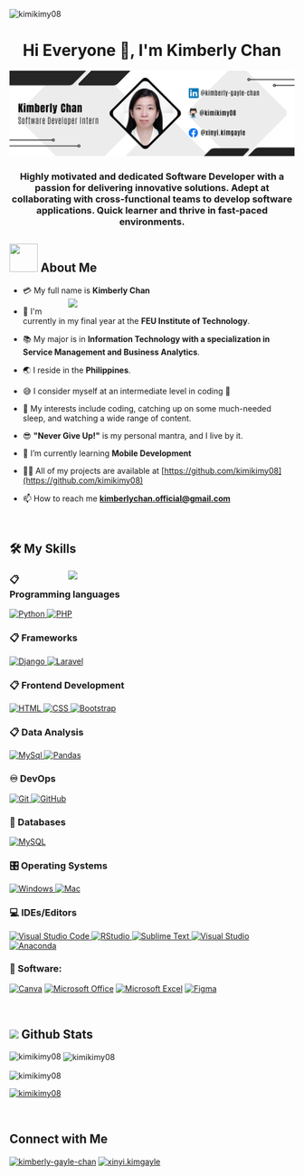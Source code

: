 <p align="left"> <img src="https://komarev.com/ghpvc/?username=kimikimy08&label=Profile%20views&color=0e75b6&style=flat" alt="kimikimy08" /> </p>
<h1 align="center">Hi Everyone 👋, I'm Kimberly Chan</h1>
<div align="center"><img src="https://github.com/kimikimy08/kimikimy08/blob/main/kimberly-banner.png"></div>
<h3 align="center">Highly motivated and dedicated Software Developer with a passion for delivering innovative solutions. Adept at collaborating with cross-functional teams to develop software applications. Quick learner and thrive in fast-paced environments.</h3>

## <img src="https://raw.githubusercontent.com/nixin72/nixin72/master/wave.gif" width="50px" height="50px"></img> About Me

- :credit_card: My full name is **Kimberly Chan** <img src="https://i.pinimg.com/originals/df/1a/ff/df1aff8395678d11b99b575f0e3b19d5.gif" width="400" align="right"/>
- :school: I'm currently in my final year at the **FEU Institute of Technology**.
- :books: My major is in **Information Technology with a specialization in Service Management and Business Analytics**.
- :earth_asia: I reside in the **Philippines**.
- :sweat_smile: I consider myself at an intermediate level in coding :penguin:
- :monocle_face: My interests include coding, catching up on some much-needed sleep, and watching a wide range of content.
- :sunglasses: **"Never Give Up!"** is my personal mantra, and I live by it.
- 🌱 I’m currently learning **Mobile Development**
- 👨‍💻 All of my projects are available at [https://github.com/kimikimy08](https://github.com/kimikimy08)

- 📫 How to reach me **kimberlychan.official@gmail.com**

<br>








## 🛠️ My Skills

<img src="https://user-images.githubusercontent.com/74038190/241765453-85cb9521-97c0-4a65-9358-7db8099fac7f.gif" width="400" align="right"/>


### 📋 Programming languages

<p align="left"> 
  <a href="https://www.python.org" target="_blank">
    <img alt="Python" src="https://img.shields.io/badge/Python-%2314354C.svg?logo=python&logoColor=white">
  </a>

  <a href="https://www.php.net/" target="_blank">
    <img alt="PHP" src="https://img.shields.io/badge/PHP-%23777BB4.svg?logo=php&logoColor=white">
  </a>
</p>

### 📋 Frameworks

<p align="left"> 
  <a href="https://www.djangoproject.com/" target="_blank">
    <img alt="Django" src="https://img.shields.io/badge/Django-092E20?style=flat-square&logo=django&logoColor=whitee">
  </a>

  <a href="https://laravel.com/" target="_blank">
    <img alt="Laravel" src="https://img.shields.io/badge/Laravel-FF2D20?style=flat-square&logo=laravel&logoColor=white">
  </a>
</p>

### 📋 Frontend Development

<p align="left"> 
  <a href="https://www.w3.org/html/" target="_blank"> 
   <img alt="HTML" src="https://img.shields.io/badge/HTML5-%23E34F26.svg?logo=html5&logoColor=white">
  </a>   
  
  <a href="https://www.w3schools.com/css/" target="_blank">
    <img alt="CSS" src="https://img.shields.io/badge/CSS3-%231572B6.svg?logo=css3&logoColor=white">
  </a> 
  
  <a href="https://getbootstrap.com" target="_blank"> 
    <img alt="Bootstrap" src="https://img.shields.io/badge/Bootstrap-%23563D7C.svg?logo=bootstrap&logoColor=white"/>
  </a>
</p>

### 📋 Data Analysis

<p align="left"> 
  <a href="https://www.w3.org/html/" target="_blank"> 
   <img alt="MySql" src="https://img.shields.io/badge/MySQL-4479A1?style=flat-square&logo=MySQL&logoColor=white">
  </a>   
  
  <a href="https://pandas.pydata.org" target="_blank">
    <img alt="Pandas" src="https://img.shields.io/badge/Pandas-150458?style=flat-square&logo=pandas&logoColor=white">
  </a> 
  
</p>


### ♾️ DevOps

<p align="left"> 
 <a href="https://git-scm.com/" target="_blank"> 
    <img alt="Git" src="https://img.shields.io/badge/Git-%23F05033.svg?logo=git&logoColor=white"/>
  </a>
  
 <a href="https://github.com/" target="_blank"> 
    <img alt="GitHub" src="https://img.shields.io/badge/GitHub-%23121011.svg?logo=github&logoColor=white"/>
  </a>
</p>




### 💾 Databases

<p align="left"> 

  <a href="https://www.mysql.com/" target="_blank"> 
   <img alt="MySQL" src="https://img.shields.io/badge/MySQL-%2300f.svg?logo=mysql&logoColor=white">
  </a>   
</p>








### 🎛️ Operating Systems

<p align="left"> 

 <a href="https://www.microsoft.com/en-us/windows/" target="_blank"> 
    <img alt="Windows" src="https://img.shields.io/badge/Windows-0078D6?logo=windows&logoColor=white"/>
  </a>
  <a href="https://www.apple.com/" target="_blank"> 
    <img alt="Mac" src="https://img.shields.io/badge/MacOS-000000?style=flat-square&logo=macOS&logoColor=white"/>
  </a>
</p>

    
    
### 💻 IDEs/Editors

<p align="left"> 
  <a href="https://code.visualstudio.com/" target="_blank"> 
   <img alt="Visual Studio Code" src="https://img.shields.io/badge/Visual%20Studio%20Code-0078d7.svg?logo=visual-studio-code&logoColor=white">
  </a>   
  
 <a href="https://www.rstudio.com/" target="_blank"> 
    <img alt="RStudio" src="https://img.shields.io/badge/RStudio-75AADB.svg?logo=tailwind-css&logoColor=white"/>
  </a>

 <a href="https://www.sublimetext.com/" target="_blank"> 
    <img alt="Sublime Text" src="https://img.shields.io/badge/Sublime%20Text-%23575757.svg?logo=sublime-text&logoColor=important"/>
  </a>
  
  <a href="https://visualstudio.microsoft.com/" target="_blank"> 
    <img alt="Visual Studio" src="https://img.shields.io/badge/Visual%20Studio-5C2D91.svg?logo=visual-studio&logoColor=white"/>
  </a>
  <a href="https://www.anaconda.com" target="_blank">
    <img alt="Anaconda" src="https://img.shields.io/badge/Anaconda-%2344A833.svg?logo=anaconda&logoColor=white">
  </a>
</p>



    
    

  
  
  
### 🥅 Software:


<a href="https://www.canva.com" target="_blank"><img alt="Canva" src="https://img.shields.io/badge/Canva-%2300C4CC.svg?logo=Canva&logoColor=white"></a>
<a href="https://www.office.com" target="_blank"><img alt="Microsoft Office" src="https://img.shields.io/badge/Microsoft_Office-D83B01?logo=microsoft-office&logoColor=white"></a>
<a href="https://www.microsoft.com/en-us/microsoft-365/excel" target="_blank"><img alt="Microsoft Excel" src="https://img.shields.io/badge/Microsoft_Excel-217346?logo=microsoft-excel&logoColor=white"></a>
<a href="https://www.figma.com" target="_blank"><img alt="Figma" src="https://img.shields.io/badge/figma-%23F24E1E.svg?logo=figma&logoColor=white"></a>

<br>

## <img src="https://media.giphy.com/media/iY8CRBdQXODJSCERIr/giphy.gif" width="35"><b> Github Stats </b>
<p><img align="left" src="https://github-readme-stats.vercel.app/api/top-langs?username=kimikimy08&show_icons=true&locale=en&layout=compact" alt="kimikimy08" /></p>

<p>&nbsp;<img align="center" src="https://github-readme-stats.vercel.app/api?username=kimikimy08&show_icons=true&locale=en" alt="kimikimy08" /></p>

<p><img align="center" src="https://github-readme-streak-stats.herokuapp.com/?user=kimikimy08&" alt="kimikimy08" /></p>
<p align="left"> <a href="https://github.com/ryo-ma/github-profile-trophy"><img src="https://github-profile-trophy.vercel.app/?username=kimikimy08" alt="kimikimy08" /></a> </p>

<br>

## Connect with Me
<p align="left">
<a href="https://linkedin.com/in/kimberly-gayle-chan" target="blank"><img align="center" src="https://raw.githubusercontent.com/rahuldkjain/github-profile-readme-generator/master/src/images/icons/Social/linked-in-alt.svg" alt="kimberly-gayle-chan" height="30" width="40" /></a>
<a href="https://fb.com/xinyi.kimgayle" target="blank"><img align="center" src="https://raw.githubusercontent.com/rahuldkjain/github-profile-readme-generator/master/src/images/icons/Social/facebook.svg" alt="xinyi.kimgayle" height="30" width="40" /></a>
</p>
